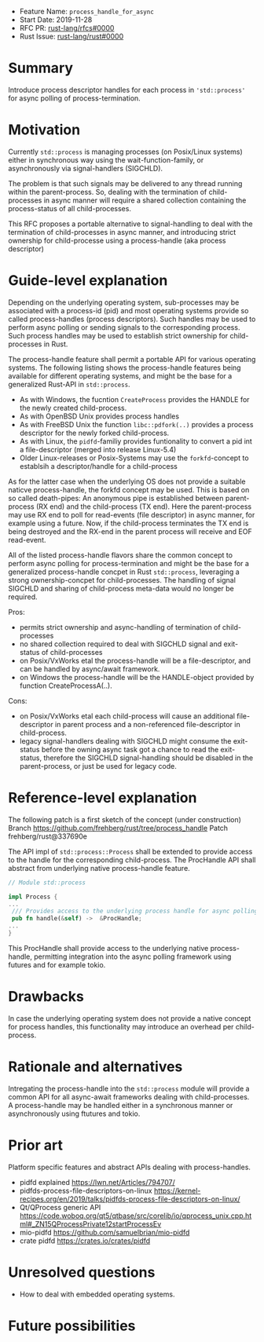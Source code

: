- Feature Name: `process_handle_for_async`
- Start Date: 2019-11-28
- RFC PR: [rust-lang/rfcs#0000](https://github.com/rust-lang/rfcs/pull/0000)
- Rust Issue: [rust-lang/rust#0000](https://github.com/rust-lang/rust/issues/0000)

# Summary
[summary]: #summary

Introduce process descriptor handles for each process in `'std::process'` for async polling of process-termination.

# Motivation
[motivation]: #motivation?

Currently `std::process` is managing processes (on Posix/Linux systems) either in synchronous way using the wait-function-family, or asynchronously via signal-handlers (SIGCHLD). 

The problem is that such signals may be delivered to any thread running within the parent-process. So, dealing with the termination of child-processes in async manner will require a shared collection containing the process-status of all child-processes.

This RFC proposes a portable alternative to signal-handling to deal with the termination of child-processes in async manner, and introducing strict ownership for child-processe using a process-handle (aka process descriptor)

# Guide-level explanation
[guide-level-explanation]: #guide-level-explanation

Depending on the underlying operating system, sub-processes may be associated with a process-id (pid) and most operating systems provide  so called process-handles (process descriptors). Such handles may be used to perform async polling or sending signals to the corresponding process. Such process handles may be used to establish strict ownership for child-processes in Rust.

The process-handle feature shall permit a portable API for various operating systems. The following listing shows the process-handle features being available for different operating systems, and might be the base for a generalized Rust-API in `std::process`.

- As with Windows, the fucntion `CreateProcess` provides the HANDLE for the newly created child-process.
- As with OpenBSD Unix provides process handles 
- As with FreeBSD Unix the function `libc::pdfork(..)` provides a process descriptor for the newly forked child-process.
- As with Linux, the `pidfd`-familiy provides funtionality to convert a pid int a file-descriptor (merged into release Linux-5.4)
- Older Linux-releases or Posix-Systems may use the `forkfd`-concept to establsih a descriptor/handle for a child-process
 
As for the latter case when the underlying OS does not provide a suitable naticve process-handle, the forkfd concept may be used. This is based on so called death-pipes: An anonymous pipe is established between parent-process (RX end) and the child-process (TX end). Here the parent-process may use RX end to poll for read-events (file descriptor) in async manner, for example using a future.
Now, if the child-process terminates the TX end is being destroyed and the RX-end in the parent process will receive and EOF read-event.

All of the listed process-handle flavors share the common concept to perform async polling for process-termination and might be the base for a generalized process-handle concpet in Rust `std::process`, leveraging a strong ownership-concpet for child-processes. The handling of signal SIGCHLD and sharing of child-process meta-data would no longer be required.

Pros:

- permits strict ownership and async-handling of termination of child-processes
- no shared collection required to deal with SIGCHLD signal and exit-status of child-processes
- on Posix/VxWorks etal the process-handle will be a file-descriptor, and can be handled by async/await framework.
- on Windows the process-handle will be the HANDLE-object provided by function CreateProcessA(..).

Cons:

- on Posix/VxWorks etal each child-process will cause an additional file-descriptor in parent process and a non-referenced file-descriptor in child-process.
- legacy signal-handlers dealing with SIGCHLD might consume the exit-status before the owning async task got a chance to read the exit-status, therefore the SIGCHLD signal-handling should be disabled in the parent-process, or just be used for legacy code.


# Reference-level explanation
[reference-level-explanation]: #reference-level-explanation

The following patch is a first sketch of the concept (under construction)
Branch https://github.com/frehberg/rust/tree/process_handle
Patch frehberg/rust@337690e

The API impl of `std::process::Process` shall be extended to provide access to the handle for the corresponding child-process. The ProcHandle API shall abstract from underlying native process-handle feature.

```rust
// Module std::process

impl Process {
...
 /// Provides access to the underlying process handle for async polling for child-process-termination
 pub fn handle(&self) ->  &ProcHandle;
...
}
```
This ProcHandle shall provide access to the underlying native process-handle, permitting integration into the async polling framework using futures and for example tokio.


# Drawbacks
[drawbacks]: #drawbacks

In case the underlying operating system does not provide a native concept for process handles, this functionality may introduce an overhead per child-process.

# Rationale and alternatives
[rationale-and-alternatives]: #rationale-and-alternatives

Intregating the process-handle into the `std::process` module will provide a common API for all async-await frameworks dealing with child-processes. A process-handle may be handled either in a synchronous manner or asynchronously using ftutures and tokio.

# Prior art
[prior-art]: #prior-art

Platform specific features and abstract APIs dealing with process-handles.
- pidfd explained https://lwn.net/Articles/794707/
- pidfds-process-file-descriptors-on-linux https://kernel-recipes.org/en/2019/talks/pidfds-process-file-descriptors-on-linux/
- Qt/QProcess generic API https://code.woboq.org/qt5/qtbase/src/corelib/io/qprocess_unix.cpp.html#_ZN15QProcessPrivate12startProcessEv
- mio-pidfd https://github.com/samuelbrian/mio-pidfd
- crate pidfd https://crates.io/crates/pidfd

# Unresolved questions
[unresolved-questions]: #unresolved-questions

- How to deal with embedded operating systems.

# Future possibilities
[future-possibilities]: #future-possibilities
